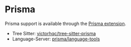 # Prisma

Prisma support is available through the [Prisma extension](https://github.com/zed-extensions/prisma).

- Tree Sitter: [victorhqc/tree-sitter-prisma](https://github.com/victorhqc/tree-sitter-prisma)
- Language-Server: [prisma/language-tools](https://github.com/prisma/language-tools)

<!--
TBD: Prisma usage and configuration documentation
-->
